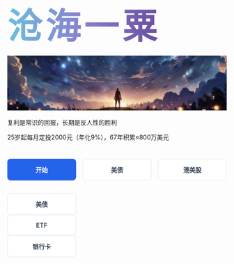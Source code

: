 <!-- _coverpage.md -->
<style>
  /* 按钮网格容器 */
  .btn-grid {
    display: grid;
    grid-template-columns: repeat(3, 1fr); /* 3列布局 */
    gap: 15px;
    max-width: 600px; /* 加宽容器容纳3个按钮 */
    margin: 40px auto;
  }

  /* 所有按钮基础样式 */
  .cover-btn {
    padding: 14px 10px; /* 统一高度 */
    text-align: center;
    border-radius: 8px;
    font-weight: 600;
    transition: all 0.3s ease;
    text-decoration: none !important;
    min-height: 46px; /* 确保统一高度 */
    box-sizing: border-box; /* 包含内边距 */
    display: flex;
    align-items: center;
    justify-content: center;
  }

  /* 主按钮样式 */
  .btn-main {
    background: #2563eb; /* 深蓝色背景 */
    color: white !important;
    grid-column: span 1; /* 占1列(与其他按钮相同) */
  }

  /* 次级按钮样式 */
  .btn-sub {
    background: white;
    border: 1px solid #e2e8f0;
    color: #334155 !important;
  }

  /* 悬停效果 - 所有按钮 */
  .cover-btn:hover {
    transform: translateY(-4px); /* 上浮效果 */
    box-shadow: 0 6px 12px rgba(37, 99, 235, 0.25); /* 蓝色阴影 */
  }
  
  /* 主按钮悬停特效 */
  .btn-main:hover {
    background: #1d4ed8; /* 颜色加深 */
  }
  
  /* 次级按钮悬停特效 */
  .btn-sub:hover {
    border-color: #3b82f6; /* 蓝色边框 */
    background: #f8fafc; /* 背景变浅 */
  }
</style>

<!-- 标题区域保持不变 -->
<div style="
  background: linear-gradient(90deg, #6CBEDF, #8A7ECE, #684D9F);
  -webkit-background-clip: text;
  background-clip: text;
  color: transparent;
  display: inline-block;
  font-family: 'Helvetica Neue', sans-serif;
  font-size: 5rem;
  font-weight: bold;
  letter-spacing: 0.1em;
  text-align: center;
  white-space: nowrap;
">沧海一粟</div>

![封面图](/topnew2.jpg)

<span>复利是常识的回报，长期是反人性的胜利</span>

<span>25岁起每月定投2000元（年化9%），67年积累≈800万美元</span>

<!-- 3列网格布局的按钮组 -->
<div class="btn-grid">
  <!-- 第一行 - 3个按钮 -->
  <a href="/#/docs/港股/b.md" class="cover-btn btn-main">开始</a>
  <a href="/#/docs/美债/美债投资指南.md" class="cover-btn btn-sub">美债</a>
  <a href="/#/docs/港股/b.md" class="cover-btn btn-sub">港美股</a>
  
  <!-- 第二行 - 3个按钮 -->
  <a href="/#/docs/美债/美债投资指南.md" class="cover-btn btn-sub">美债</a>
  <a href="/#/docs/ETF/美国国债ETF.md" class="cover-btn btn-sub">ETF</a>
  <a href="/#/docs/银行卡/香港银行账户介绍.md" class="cover-btn btn-sub">银行卡</a>
</div>